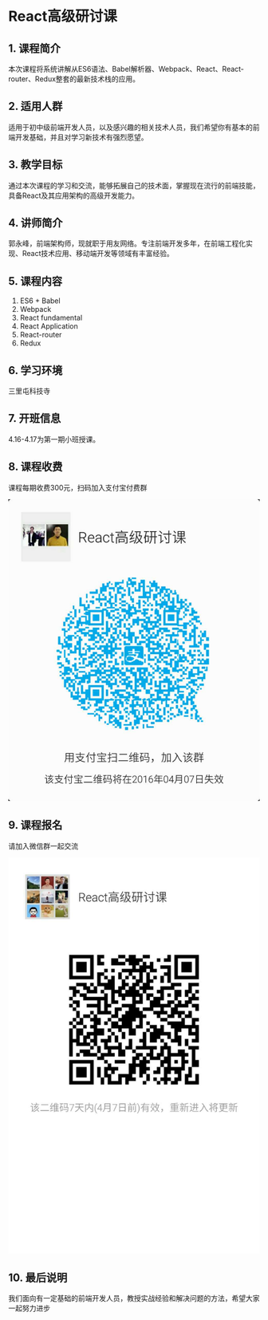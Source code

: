 # React高级研讨课

## 1. 课程简介
本次课程将系统讲解从ES6语法、Babel解析器、Webpack、React、React-router、Redux整套的最新技术栈的应用。

## 2. 适用人群
适用于初中级前端开发人员，以及感兴趣的相关技术人员，我们希望你有基本的前端开发基础，并且对学习新技术有强烈愿望。

## 3. 教学目标
通过本次课程的学习和交流，能够拓展自己的技术面，掌握现在流行的前端技能，具备React及其应用架构的高级开发能力。

## 4. 讲师简介

郭永峰，前端架构师，现就职于用友网络。专注前端开发多年，在前端工程化实现、React技术应用、移动端开发等领域有丰富经验。

## 5. 课程内容

1. ES6 + Babel
2. Webpack
3. React fundamental
4. React Application
5. React-router
6. Redux

## 6. 学习环境

三里屯科技寺

## 7. 开班信息

4.16-4.17为第一期小班授课。

## 8. 课程收费

课程每期收费300元，扫码加入支付宝付费群

<img src="/img/course/zhifubao.jpg" />

## 9. 课程报名

请加入微信群一起交流

<img src="/img/course/weixin.jpg" />

## 10. 最后说明

我们面向有一定基础的前端开发人员，教授实战经验和解决问题的方法，希望大家一起努力进步
